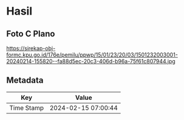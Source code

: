 # Hasil

## Foto C Plano

https://sirekap-obj-formc.kpu.go.id/176e/pemilu/ppwp/15/01/23/20/03/1501232003001-20240214-155820--fa88d5ec-20c3-406d-b96a-75f61c807944.jpg


## Metadata

| Key        | Value               |
| ---------- | ------------------- |
| Time Stamp | 2024-02-15 07:00:44 |



